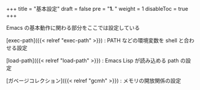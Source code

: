 +++
title = "基本設定"
draft = false
pre = "<b>1. </b>"
weight = 1
disableToc = true
+++

Emacs の基本動作に関わる部分をここでは設定している

[exec-path]({{< relref "exec-path" >}})
: PATH などの環境変数を shell と合わせる設定

[load-path]({{< relref "load-path" >}})
: Emacs Lisp が読み込める path の設定

[ガベージコレクション]({{< relref "gcmh" >}})
: メモリの開放関係の設定
